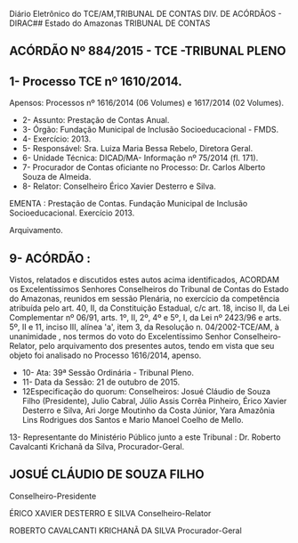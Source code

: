 Diário Eletrônico do TCE/AM,TRIBUNAL DE CONTAS DIV. DE ACÓRDÃOS - DIRAC## Estado do Amazonas TRIBUNAL DE CONTAS

## ACÓRDÃO Nº 884/2015 - TCE -TRIBUNAL PLENO

## 1- Processo TCE nº 1610/2014.

Apensos: Processos nº 1616/2014 (06 Volumes) e 1617/2014 (02 Volumes).

- 2- Assunto: Prestação de Contas Anual.
- 3- Órgão: Fundação Municipal de Inclusão Socioeducacional - FMDS.
- 4- Exercício: 2013.
- 5- Responsável: Sra.  Luiza Maria Bessa Rebelo, Diretora Geral.
- 6- Unidade Técnica: DICAD/MA- Informação nº 75/2014 (fl. 171).
- 7- Procurador de Contas oficiante no Processo: Dr. Carlos Alberto Souza de Almeida.
- 8- Relator: Conselheiro Érico Xavier Desterro e Silva.

EMENTA : Prestação de Contas. Fundação Municipal de  Inclusão Socioeducacional. Exercício 2013.

Arquivamento.

## 9- ACÓRDÃO :

Vistos, relatados e discutidos estes autos acima identificados, ACORDAM os Excelentíssimos Senhores Conselheiros do Tribunal de Contas do Estado do Amazonas, reunidos em sessão Plenária, no exercício da competência atribuída pelo art. 40, II, da Constituição Estadual, c/c art. 18, inciso II, da Lei Complementar nº 06/91, arts. 1º, II, 2º, 4º e 5º, I, da Lei nº 2423/96 e arts. 5º, II e 11, inciso III, alínea 'a', item 3, da Resolução n. 04/2002-TCE/AM, à unanimidade ,  nos  termos do voto do Excelentíssimo Senhor Conselheiro-Relator, pelo arquivamento dos presentes autos, tendo em vista que seu objeto foi analisado no Processo 1616/2014, apenso.

- 10- Ata: 39ª Sessão Ordinária - Tribunal Pleno.
- 11- Data da Sessão: 21 de outubro de 2015.
- 12Especificação do quorum: Conselheiros: Josué Cláudio de Souza Filho (Presidente), Julio Cabral, Júlio  Assis Corrêa Pinheiro, Érico Xavier Desterro e Silva,  Ari Jorge  Moutinho  da  Costa  Júnior,  Yara  Amazônia  Lins  Rodrigues  dos  Santos  e  Mario Manoel Coelho de Mello.

13- Representante do Ministério Público junto a este Tribunal : Dr. Roberto Cavalcanti Krichanã da Silva, Procurador-Geral.

## JOSUÉ CLÁUDIO DE SOUZA FILHO

Conselheiro-Presidente

ÉRICO XAVIER DESTERRO E SILVA Conselheiro-Relator

ROBERTO CAVALCANTI KRICHANÃ DA SILVA Procurador-Geral